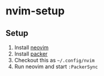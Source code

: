 # nvim-setup

## Setup

1. Install [neovim](https://github.com/neovim/neovim/wiki/Installing-Neovim)
2. Install [packer](https://github.com/wbthomason/packer.nvim)
3. Checkout this as `~/.config/nvim`
4. Run neovim and start `:PackerSync`
